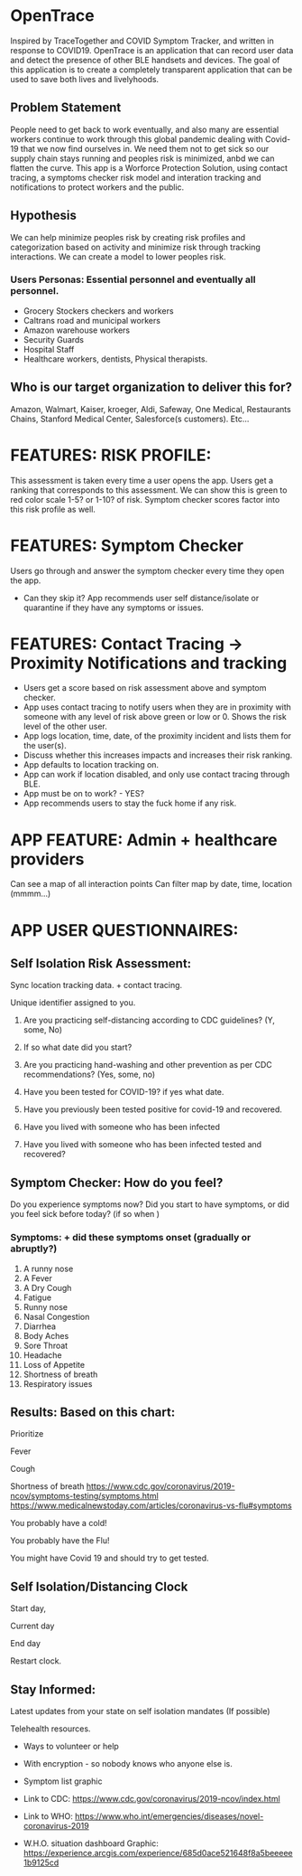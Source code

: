 # OpenTrace
Inspired by TraceTogether and COVID Symptom Tracker, and written in response to COVID19.  OpenTrace is an application that can record user data and detect the presence of other BLE handsets and devices.  The goal of this application is to create a completely transparent application that can be used to save both lives and livelyhoods.


## Problem Statement
People need to get back to work eventually, and also many are essential workers continue to work through this global pandemic dealing with Covid-19 that we now find ourselves in. We need them not to get sick so our supply chain stays running and peoples risk is minimized, anbd we can flatten the curve. This app is a Worforce Protection Solution, using contact tracing, a symptoms checker risk model and interation tracking and notifications to protect workers and the public.

## Hypothesis
We can help minimize peoples risk by creating risk profiles and categorization based on activity and minimize risk through tracking interactions. We can create a model to lower peoples risk.

### Users Personas: Essential personnel and eventually all personnel.
* Grocery Stockers checkers and workers
* Caltrans road and municipal workers
* Amazon warehouse workers
* Security Guards
* Hospital Staff
* Healthcare workers, dentists, Physical therapists.

## Who is our target organization to deliver this for?
Amazon, Walmart, Kaiser, kroeger, Aldi, Safeway, One Medical, Restaurants Chains, Stanford Medical Center, Salesforce(s customers). Etc...

# FEATURES: RISK PROFILE: 
This assessment is taken every time a user opens the app. Users get a ranking that corresponds to this assessment. We can show this is green to red color scale 1-5? or 1-10? of risk. Symptom checker scores factor into this risk profile as well.


# FEATURES: Symptom Checker
Users go through and answer the symptom checker every time they open the app.
- Can they skip it?
App recommends user self distance/isolate or quarantine if they have any symptoms or issues.


# FEATURES: Contact Tracing -> Proximity Notifications and tracking
* Users get a score based on risk assessment above and symptom checker.
* App uses contact tracing to notify users when they are in proximity with someone with any level of risk above green or low or 0. Shows the risk level of the other user.
* App logs location, time, date, of the proximity incident and lists them for the user(s).
* Discuss whether this increases impacts and increases their risk ranking.
* App defaults to location tracking on.
* App can work if location disabled, and only use contact tracing through BLE.
* App must be on to work? - YES?
* App recommends users to stay the fuck home if any risk.


# APP FEATURE: Admin + healthcare providers
Can see a map of all interaction points 
Can filter map by date, time, location (mmmm…)


# APP USER QUESTIONNAIRES:

## Self Isolation Risk Assessment:
 

Sync location tracking data. + contact tracing.

Unique identifier assigned to you.

1. Are you practicing self-distancing according to CDC guidelines? (Y, some, No)

2. If so what date did you start?

3. Are you practicing hand-washing and other prevention as per CDC recommendations? (Yes, some, no)

4. Have you been tested for COVID-19? if yes what date.

5. Have you previously been tested positive for covid-19 and recovered.

6. Have you lived with someone who has been infected

7. Have you lived with someone who has been infected tested and recovered?



## Symptom Checker: How do you feel?
Do you experience symptoms now? Did you start to have symptoms, or did you feel sick before today? (if so when <date picker>)

### Symptoms: + did these symptoms onset (gradually or abruptly?)

1. A runny nose
2. A Fever
3. A Dry Cough
4. Fatigue
5. Runny nose 
6. Nasal Congestion
7. Diarrhea
8. Body Aches
9. Sore Throat
10. Headache
11. Loss of Appetite
12. Shortness of breath
13. Respiratory issues


## Results: Based on this chart:
Prioritize 

Fever

Cough

Shortness of breath
https://www.cdc.gov/coronavirus/2019-ncov/symptoms-testing/symptoms.html https://www.medicalnewstoday.com/articles/coronavirus-vs-flu#symptoms

You probably have a cold!

You probably have the Flu!

You might have Covid 19 and should try to get tested.


## Self Isolation/Distancing  Clock
Start day,

Current day

End day

Restart clock.


## Stay Informed:
Latest updates from your state on self isolation mandates (If possible)

Telehealth resources. 

* Ways to volunteer or help

* With encryption - so nobody knows who anyone else is.

* Symptom list graphic

* Link to CDC: https://www.cdc.gov/coronavirus/2019-ncov/index.html 

* Link to WHO: https://www.who.int/emergencies/diseases/novel-coronavirus-2019 

* W.H.O. situation dashboard Graphic: https://experience.arcgis.com/experience/685d0ace521648f8a5beeeee1b9125cd 

